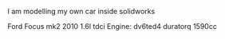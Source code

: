 I am modelling my own car inside solidworks

Ford Focus mk2 2010 1.6l tdci
Engine: dv6ted4 duratorq 1590cc
